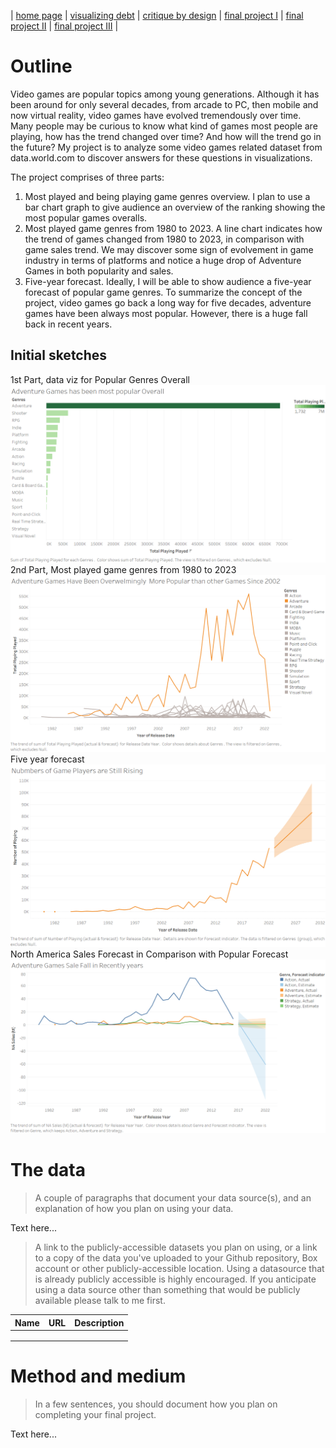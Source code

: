 | [home page](https://lihongzhang2023.github.io/portfolio/) | [visualizing debt](visualizing-government-debt) | [critique by design](critique-by-design) | [final project I](final-project-part-one) | [final project II](final-project-part-two) | [final project III](final-project-part-three) |



# Outline
Video games are popular topics among young generations. Although it has been around for only several decades, from arcade to PC, then mobile and now virtual reality, video games have evolved tremendously over time. Many people may be curious to know what kind of games most people are playing, how has the trend changed over time? And how will the trend go in the future? My project is to analyze some video games related dataset from data.world.com to discover answers for these questions in visualizations.  

The project comprises of three parts:
1.	Most played and being playing game genres overview. I plan to use a bar chart graph to give audience an overview of the ranking showing the most popular games overalls.
2.	Most played game genres from 1980 to 2023. A line chart indicates how the trend of games changed from 1980 to 2023, in comparison with game sales trend. We may discover some sign of evolvement in game industry in terms of platforms and notice a huge drop of Adventure Games in both popularity and sales.
3.	Five-year forecast. Ideally, I will be able to show audience a five-year forecast of popular game genres. 
To summarize the concept of the project, video games go back a long way for five decades, adventure games have been always most popular. However, there is a huge fall back in recent years.

## Initial sketches  
1st Part, data viz for Popular Genres Overall
![Popular Genres Overall](sketches/PopularGenresOverall.png)
2nd Part, Most played game genres from 1980 to 2023
![Popular Genres Trend](sketches/PopularTrend.png)
Five year forecast
![Popular Genres Forecast](sketches/PopularForecast.png)
North America Sales Forecast in Comparison with Popular Forecast
![North America Sales Forecast](sketches/NASalsForecast.png)


# The data
> A couple of paragraphs that document your data source(s), and an explanation of how you plan on using your data. 

Text here...

> A link to the publicly-accessible datasets you plan on using, or a link to a copy of the data you've uploaded to your Github repository, Box account or other publicly-accessible location. Using a datasource that is already publicly accessible is highly encouraged.  If you anticipate using a data source other than something that would be publicly available please talk to me first. 

| Name | URL | Description |
|------|-----|-------------|
|      |     |             |
|      |     |             |
|      |     |             |

# Method and medium
> In a few sentences, you should document how you plan on completing your final project. 

Text here...
